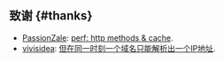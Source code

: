 

## 致谢 {#thanks}

- [PassionZale](https://github.com/PassionZale): [perf: http methods & cache](https://github.com/Yakima-Teng/memo/pull/19).
- [vivisidea](https://github.com/vivisidea): [但在同一时刻一个域名只能解析出一个IP地址](https://github.com/Yakima-Teng/memo/issues/20).
